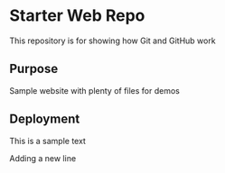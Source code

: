 # Starter Web Repo

This repository is for showing how Git and GitHub work

## Purpose

Sample website with plenty of files for demos

## Deployment

This is a sample text

Adding a new line
